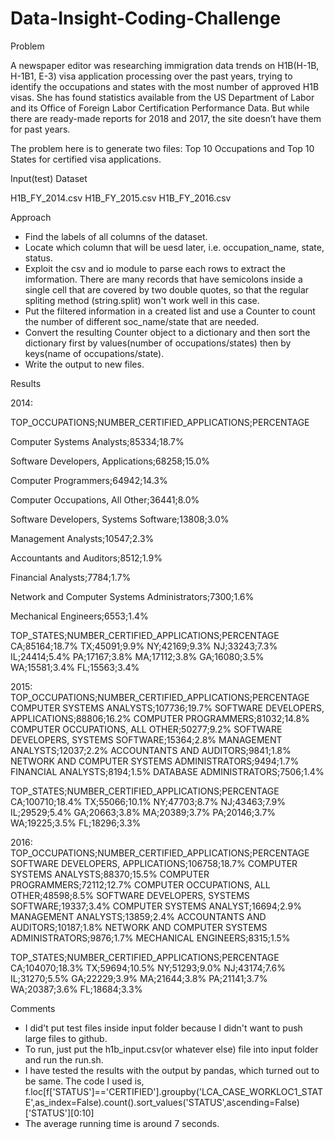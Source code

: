 # Data-Insight-Coding-Challenge

Problem

A newspaper editor was researching immigration data trends on H1B(H-1B, H-1B1, E-3) visa application processing over the past years, trying to identify the occupations and states with the most number of approved H1B visas. She has found statistics available from the US Department of Labor and its Office of Foreign Labor Certification Performance Data. But while there are ready-made reports for 2018 and 2017, the site doesn’t have them for past years.

The problem here is to generate two files: Top 10 Occupations and Top 10 States for certified visa applications.

Input(test) Dataset

H1B_FY_2014.csv
H1B_FY_2015.csv
H1B_FY_2016.csv

Approach

- Find the labels of all columns of the dataset.
- Locate which column that will be uesd later, i.e. occupation_name, state, status.
- Exploit the csv and io module to parse each rows to extract the imformation. There are many records that have semicolons inside a single cell that are covered by two double quotes, so that the regular spliting method (string.split) won't work well in this case.
- Put the filtered information in a created list and use a Counter to count the number of different soc_name/state that are needed.
- Convert the resulting Counter object to a dictionary and then sort the dictionary first by values(number of occupations/states) then by keys(name of occupations/state).
- Write the output to new files.

Results

2014:

TOP_OCCUPATIONS;NUMBER_CERTIFIED_APPLICATIONS;PERCENTAGE

Computer Systems Analysts;85334;18.7%

Software Developers, Applications;68258;15.0%

Computer Programmers;64942;14.3%

Computer Occupations, All Other;36441;8.0%

Software Developers, Systems Software;13808;3.0%

Management Analysts;10547;2.3%

Accountants and Auditors;8512;1.9%

Financial Analysts;7784;1.7%

Network and Computer Systems Administrators;7300;1.6%

Mechanical Engineers;6553;1.4%

TOP_STATES;NUMBER_CERTIFIED_APPLICATIONS;PERCENTAGE
CA;85164;18.7%
TX;45091;9.9%
NY;42169;9.3%
NJ;33243;7.3%
IL;24414;5.4%
PA;17167;3.8%
MA;17112;3.8%
GA;16080;3.5%
WA;15581;3.4%
FL;15563;3.4%

2015:
TOP_OCCUPATIONS;NUMBER_CERTIFIED_APPLICATIONS;PERCENTAGE
COMPUTER SYSTEMS ANALYSTS;107736;19.7%
SOFTWARE DEVELOPERS, APPLICATIONS;88806;16.2%
COMPUTER PROGRAMMERS;81032;14.8%
COMPUTER OCCUPATIONS, ALL OTHER;50277;9.2%
SOFTWARE DEVELOPERS, SYSTEMS SOFTWARE;15364;2.8%
MANAGEMENT ANALYSTS;12037;2.2%
ACCOUNTANTS AND AUDITORS;9841;1.8%
NETWORK AND COMPUTER SYSTEMS ADMINISTRATORS;9494;1.7%
FINANCIAL ANALYSTS;8194;1.5%
DATABASE ADMINISTRATORS;7506;1.4%

TOP_STATES;NUMBER_CERTIFIED_APPLICATIONS;PERCENTAGE
CA;100710;18.4%
TX;55066;10.1%
NY;47703;8.7%
NJ;43463;7.9%
IL;29529;5.4%
GA;20663;3.8%
MA;20389;3.7%
PA;20146;3.7%
WA;19225;3.5%
FL;18296;3.3%

2016:
TOP_OCCUPATIONS;NUMBER_CERTIFIED_APPLICATIONS;PERCENTAGE
SOFTWARE DEVELOPERS, APPLICATIONS;106758;18.7%
COMPUTER SYSTEMS ANALYSTS;88370;15.5%
COMPUTER PROGRAMMERS;72112;12.7%
COMPUTER OCCUPATIONS, ALL OTHER;48598;8.5%
SOFTWARE DEVELOPERS, SYSTEMS SOFTWARE;19337;3.4%
COMPUTER SYSTEMS ANALYST;16694;2.9%
MANAGEMENT ANALYSTS;13859;2.4%
ACCOUNTANTS AND AUDITORS;10187;1.8%
NETWORK AND COMPUTER SYSTEMS ADMINISTRATORS;9876;1.7%
MECHANICAL ENGINEERS;8315;1.5%

TOP_STATES;NUMBER_CERTIFIED_APPLICATIONS;PERCENTAGE
CA;104070;18.3%
TX;59694;10.5%
NY;51293;9.0%
NJ;43174;7.6%
IL;31270;5.5%
GA;22229;3.9%
MA;21644;3.8%
PA;21141;3.7%
WA;20387;3.6%
FL;18684;3.3%


Comments

- I did't put test files inside input folder because I didn't want to push large files to github.
- To run, just put the h1b_input.csv(or whatever else) file into input folder and run the run.sh.
- I have tested the results with the output by pandas, which turned out to be same. The code I used is, f.loc[f['STATUS']=='CERTIFIED'].groupby('LCA_CASE_WORKLOC1_STATE',as_index=False).count().sort_values('STATUS',ascending=False)['STATUS'][0:10]
- The average running time is around 7 seconds.